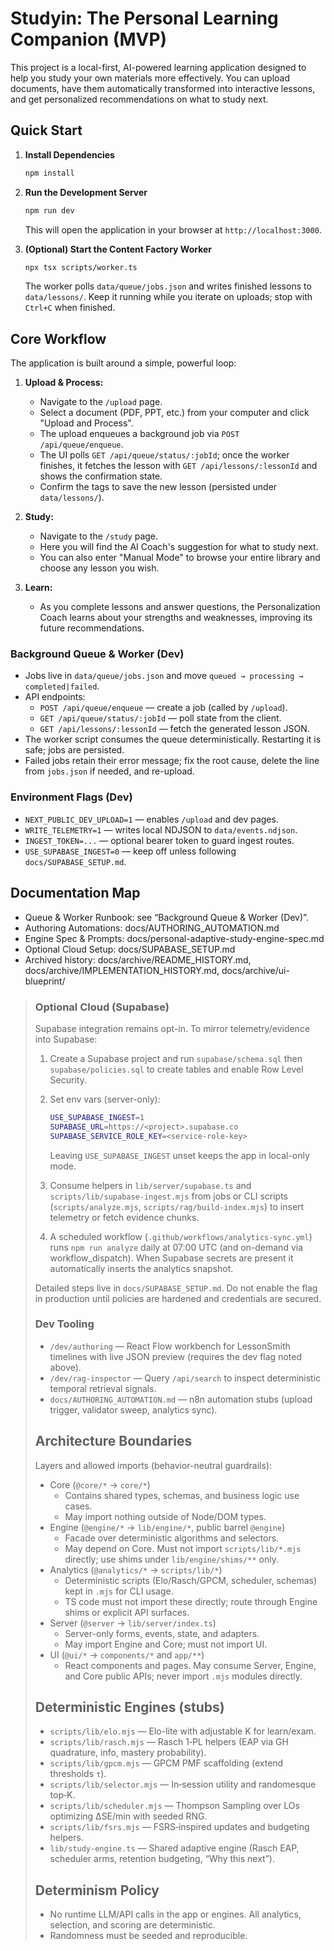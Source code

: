 # Studyin: The Personal Learning Companion (MVP)

This project is a local-first, AI-powered learning application designed to help you study your own materials more effectively. You can upload documents, have them automatically transformed into interactive lessons, and get personalized recommendations on what to study next.

## Quick Start

1.  **Install Dependencies**
    ```bash
    npm install
    ```

2.  **Run the Development Server**
    ```bash
    npm run dev
    ```
    This will open the application in your browser at `http://localhost:3000`.

3.  **(Optional) Start the Content Factory Worker**
    ```bash
    npx tsx scripts/worker.ts
    ```
    The worker polls `data/queue/jobs.json` and writes finished lessons to `data/lessons/`. Keep it running while you iterate on uploads; stop with `Ctrl+C` when finished.

## Core Workflow

The application is built around a simple, powerful loop:

1.  **Upload & Process:**
    - Navigate to the `/upload` page.
    - Select a document (PDF, PPT, etc.) from your computer and click "Upload and Process".
    - The upload enqueues a background job via `POST /api/queue/enqueue`.
    - The UI polls `GET /api/queue/status/:jobId`; once the worker finishes, it fetches the lesson with `GET /api/lessons/:lessonId` and shows the confirmation state.
    - Confirm the tags to save the new lesson (persisted under `data/lessons/`).

2.  **Study:**
    - Navigate to the `/study` page.
    - Here you will find the AI Coach's suggestion for what to study next.
    - You can also enter "Manual Mode" to browse your entire library and choose any lesson you wish.

3.  **Learn:**
    - As you complete lessons and answer questions, the Personalization Coach learns about your strengths and weaknesses, improving its future recommendations.

### Background Queue & Worker (Dev)

- Jobs live in `data/queue/jobs.json` and move `queued → processing → completed|failed`.
- API endpoints:
  - `POST /api/queue/enqueue` — create a job (called by `/upload`).
  - `GET /api/queue/status/:jobId` — poll state from the client.
  - `GET /api/lessons/:lessonId` — fetch the generated lesson JSON.
- The worker script consumes the queue deterministically. Restarting it is safe; jobs are persisted.
- Failed jobs retain their error message; fix the root cause, delete the line from `jobs.json` if needed, and re-upload.

### Environment Flags (Dev)

- `NEXT_PUBLIC_DEV_UPLOAD=1` — enables `/upload` and dev pages.
- `WRITE_TELEMETRY=1` — writes local NDJSON to `data/events.ndjson`.
- `INGEST_TOKEN=...` — optional bearer token to guard ingest routes.
- `USE_SUPABASE_INGEST=0` — keep off unless following `docs/SUPABASE_SETUP.md`.


## Documentation Map

- Queue & Worker Runbook: see “Background Queue & Worker (Dev)”.
- Authoring Automations: docs/AUTHORING_AUTOMATION.md
- Engine Spec & Prompts: docs/personal-adaptive-study-engine-spec.md
- Optional Cloud Setup: docs/SUPABASE_SETUP.md
- Archived history: docs/archive/README_HISTORY.md, docs/archive/IMPLEMENTATION_HISTORY.md, docs/archive/ui-blueprint/
> 
> ### Optional Cloud (Supabase)
> 
> Supabase integration remains opt-in. To mirror telemetry/evidence into Supabase:
> 
> 1. Create a Supabase project and run `supabase/schema.sql` then `supabase/policies.sql` to create tables and enable Row Level Security.
> 2. Set env vars (server-only):
> 
>    ```bash
>    USE_SUPABASE_INGEST=1
>    SUPABASE_URL=https://<project>.supabase.co
>    SUPABASE_SERVICE_ROLE_KEY=<service-role-key>
>    ```
> 
>    Leaving `USE_SUPABASE_INGEST` unset keeps the app in local-only mode.
> 
> 3. Consume helpers in `lib/server/supabase.ts` and `scripts/lib/supabase-ingest.mjs` from jobs or CLI scripts (`scripts/analyze.mjs`, `scripts/rag/build-index.mjs`) to insert telemetry or fetch evidence chunks.
> 4. A scheduled workflow (`.github/workflows/analytics-sync.yml`) runs `npm run analyze` daily at 07:00 UTC (and on-demand via workflow_dispatch). When Supabase secrets are present it automatically inserts the analytics snapshot.
> 
> Detailed steps live in `docs/SUPABASE_SETUP.md`. Do not enable the flag in production until policies are hardened and credentials are secured.
> 
> ### Dev Tooling
> 
> - `/dev/authoring` — React Flow workbench for LessonSmith timelines with live JSON preview (requires the dev flag noted above).
> - `/dev/rag-inspector` — Query `/api/search` to inspect deterministic temporal retrieval signals.
> - `docs/AUTHORING_AUTOMATION.md` — n8n automation stubs (upload trigger, validator sweep, analytics sync).
> 
> ## Architecture Boundaries
> 
> Layers and allowed imports (behavior-neutral guardrails):
> - Core (`@core/*` → `core/*`)
>   - Contains shared types, schemas, and business logic use cases.
>   - May import nothing outside of Node/DOM types.
> - Engine (`@engine/*` → `lib/engine/*`, public barrel `@engine`)
>   - Facade over deterministic algorithms and selectors.
>   - May depend on Core. Must not import `scripts/lib/*.mjs` directly; use shims under `lib/engine/shims/**` only.
> - Analytics (`@analytics/*` → `scripts/lib/*`)
>   - Deterministic scripts (Elo/Rasch/GPCM, scheduler, schemas) kept in `.mjs` for CLI usage.
>   - TS code must not import these directly; route through Engine shims or explicit API surfaces.
> - Server (`@server` → `lib/server/index.ts`)
>   - Server-only forms, events, state, and adapters.
>   - May import Engine and Core; must not import UI.
> - UI (`@ui/*` → `components/*` and `app/**`)
>   - React components and pages. May consume Server, Engine, and Core public APIs; never import `.mjs` modules directly.
> 
> ## Deterministic Engines (stubs)
> 
> - `scripts/lib/elo.mjs` — Elo-lite with adjustable K for learn/exam.
> - `scripts/lib/rasch.mjs` — Rasch 1‑PL helpers (EAP via GH quadrature, info, mastery probability).
> - `scripts/lib/gpcm.mjs` — GPCM PMF scaffolding (extend thresholds `τ`).
> - `scripts/lib/selector.mjs` — In‑session utility and randomesque top‑K.
> - `scripts/lib/scheduler.mjs` — Thompson Sampling over LOs optimizing ΔSE/min with seeded RNG.
> - `scripts/lib/fsrs.mjs` — FSRS‑inspired updates and budgeting helpers.
> - `lib/study-engine.ts` — Shared adaptive engine (Rasch EAP, scheduler arms, retention budgeting, “Why this next”).
> 
> ## Determinism Policy
> 
> - No runtime LLM/API calls in the app or engines. All analytics, selection, and scoring are deterministic.
> - Randomness must be seeded and reproducible.
